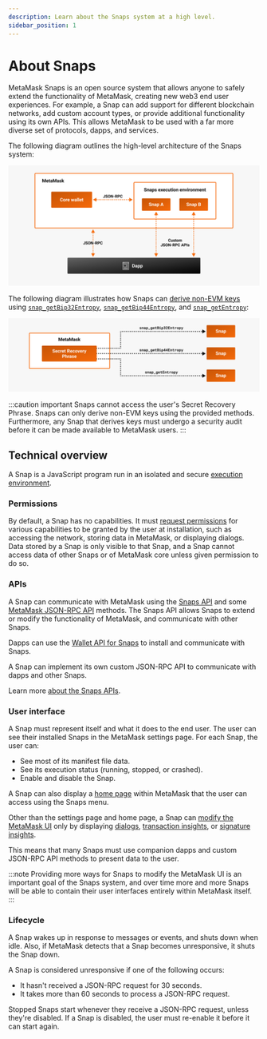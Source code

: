 ```yaml
---
description: Learn about the Snaps system at a high level.
sidebar_position: 1
---
```


# About Snaps

MetaMask Snaps is an open source system that allows anyone to safely extend the functionality of
MetaMask, creating new web3 end user experiences.
For example, a Snap can add support for different blockchain networks, add custom account types, or
provide additional functionality using its own APIs.
This allows MetaMask to be used with a far more diverse set of protocols, dapps, and services.

The following diagram outlines the high-level architecture of the Snaps system:

![Snaps architecture diagram](../../assets/snaps-architecture.png)

The following diagram illustrates how Snaps can [derive non-EVM keys](../../features/non-evm-networks.md) using
[`snap_getBip32Entropy`](../../reference/snaps-api.md#snap_getbip32entropy),
[`snap_getBip44Entropy`](../../reference/snaps-api.md#snap_getbip44entropy), and
[`snap_getEntropy`](../../reference/snaps-api.md#snap_getentropy):

![Snaps get entropy diagram](../../assets/snaps-getentropy.png)

:::caution important
Snaps cannot access the user's Secret Recovery Phrase.
Snaps can only derive non-EVM keys using the provided methods.
Furthermore, any Snap that derives keys must undergo a security audit before it can be made
available to MetaMask users.
:::

## Technical overview

A Snap is a JavaScript program run in an isolated and secure [execution environment](execution-environment.md).

### Permissions

By default, a Snap has no capabilities.
It must [request permissions](../../how-to/request-permissions.md) for various capabilities to be
granted by the user at installation, such as accessing the network, storing data in MetaMask, or
displaying dialogs.
Data stored by a Snap is only visible to that Snap, and a Snap cannot access data of other Snaps or
of MetaMask core unless given permission to do so.

### APIs

A Snap can communicate with MetaMask using the [Snaps API](../../reference/snaps-api.md) and some
[MetaMask JSON-RPC API](/wallet/reference/json-rpc-methods) methods.
The Snaps API allows Snaps to extend or modify the functionality of MetaMask, and communicate with
other Snaps.

Dapps can use the [Wallet API for Snaps](../../reference/wallet-api-for-snaps.md) to install and
communicate with Snaps.

A Snap can implement its own custom JSON-RPC API to communicate with dapps and other Snaps.

Learn more [about the Snaps APIs](apis.md).

### User interface

A Snap must represent itself and what it does to the end user.
The user can see their installed Snaps in the MetaMask settings page.
For each Snap, the user can:

- See most of its manifest file data.
- See its execution status (running, stopped, or crashed).
- Enable and disable the Snap.

A Snap can also display a [home page](../../features/custom-ui/home-pages.md) within MetaMask that
the user can access using the Snaps menu.

Other than the settings page and home page, a Snap can
[modify the MetaMask UI](../../features/custom-ui/index.md) only
by displaying [dialogs](../../features/custom-ui/dialogs.md),
[transaction insights](../../reference/entry-points.md#ontransaction), or
[signature insights](../../features/signature-insights.md).

This means that many Snaps must use companion dapps and custom JSON-RPC API methods to
present data to the user.

:::note
Providing more ways for Snaps to modify the MetaMask UI is an important goal of the Snaps system,
and over time more and more Snaps will be able to contain their user interfaces entirely within
MetaMask itself.
:::

### Lifecycle

A Snap wakes up in response to messages or events, and shuts down when idle.
Also, if MetaMask detects that a Snap becomes unresponsive, it shuts the Snap down.

A Snap is considered unresponsive if one of the following occurs:

- It hasn't received a JSON-RPC request for 30 seconds.
- It takes more than 60 seconds to process a JSON-RPC request.

Stopped Snaps start whenever they receive a JSON-RPC request, unless they're disabled.
If a Snap is disabled, the user must re-enable it before it can start again.
